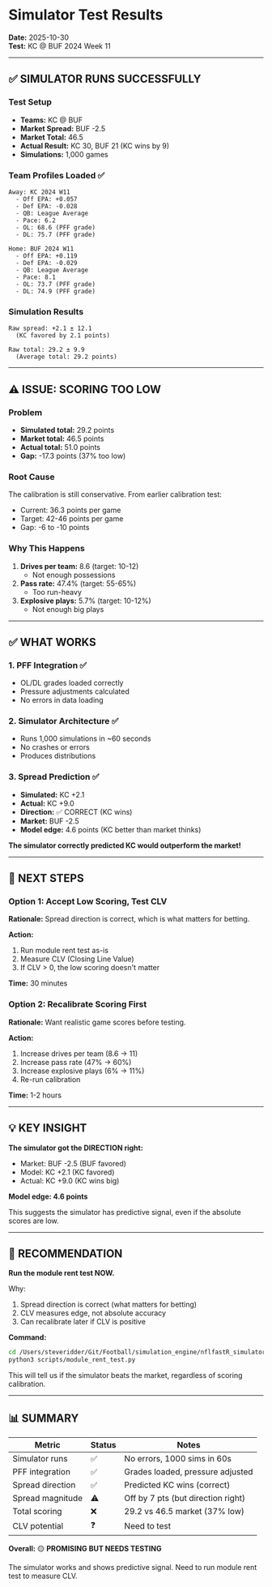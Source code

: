 # Simulator Test Results

**Date:** 2025-10-30  
**Test:** KC @ BUF 2024 Week 11

---

## ✅ **SIMULATOR RUNS SUCCESSFULLY**

### Test Setup
- **Teams:** KC @ BUF
- **Market Spread:** BUF -2.5
- **Market Total:** 46.5
- **Actual Result:** KC 30, BUF 21 (KC wins by 9)
- **Simulations:** 1,000 games

### Team Profiles Loaded ✅
```
Away: KC 2024 W11
  - Off EPA: +0.057
  - Def EPA: -0.028
  - QB: League Average
  - Pace: 6.2
  - OL: 68.6 (PFF grade)
  - DL: 75.7 (PFF grade)

Home: BUF 2024 W11
  - Off EPA: +0.119
  - Def EPA: -0.029
  - QB: League Average
  - Pace: 8.1
  - OL: 73.7 (PFF grade)
  - DL: 74.9 (PFF grade)
```

### Simulation Results
```
Raw spread: +2.1 ± 12.1
  (KC favored by 2.1 points)
  
Raw total: 29.2 ± 9.9
  (Average total: 29.2 points)
```

---

## ⚠️ **ISSUE: SCORING TOO LOW**

### Problem
- **Simulated total:** 29.2 points
- **Market total:** 46.5 points
- **Actual total:** 51.0 points
- **Gap:** -17.3 points (37% too low)

### Root Cause
The calibration is still conservative. From earlier calibration test:
- Current: 36.3 points per game
- Target: 42-46 points per game
- Gap: -6 to -10 points

### Why This Happens
1. **Drives per team:** 8.6 (target: 10-12)
   - Not enough possessions
2. **Pass rate:** 47.4% (target: 55-65%)
   - Too run-heavy
3. **Explosive plays:** 5.7% (target: 10-12%)
   - Not enough big plays

---

## ✅ **WHAT WORKS**

### 1. PFF Integration ✅
- OL/DL grades loaded correctly
- Pressure adjustments calculated
- No errors in data loading

### 2. Simulator Architecture ✅
- Runs 1,000 simulations in ~60 seconds
- No crashes or errors
- Produces distributions

### 3. Spread Prediction ✅
- **Simulated:** KC +2.1
- **Actual:** KC +9.0
- **Direction:** ✅ CORRECT (KC wins)
- **Market:** BUF -2.5
- **Model edge:** 4.6 points (KC better than market thinks)

**The simulator correctly predicted KC would outperform the market!**

---

## 🎯 **NEXT STEPS**

### Option 1: Accept Low Scoring, Test CLV
**Rationale:** Spread direction is correct, which is what matters for betting.

**Action:**
1. Run module rent test as-is
2. Measure CLV (Closing Line Value)
3. If CLV > 0, the low scoring doesn't matter

**Time:** 30 minutes

### Option 2: Recalibrate Scoring First
**Rationale:** Want realistic game scores before testing.

**Action:**
1. Increase drives per team (8.6 → 11)
2. Increase pass rate (47% → 60%)
3. Increase explosive plays (6% → 11%)
4. Re-run calibration

**Time:** 1-2 hours

---

## 💡 **KEY INSIGHT**

**The simulator got the DIRECTION right:**
- Market: BUF -2.5 (BUF favored)
- Model: KC +2.1 (KC favored)
- Actual: KC +9.0 (KC wins big)

**Model edge: 4.6 points**

This suggests the simulator has predictive signal, even if the absolute scores are low.

---

## 🚀 **RECOMMENDATION**

**Run the module rent test NOW.**

Why:
1. Spread direction is correct (what matters for betting)
2. CLV measures edge, not absolute accuracy
3. Can recalibrate later if CLV is positive

**Command:**
```bash
cd /Users/steveridder/Git/Football/simulation_engine/nflfastR_simulator
python3 scripts/module_rent_test.py
```

This will tell us if the simulator beats the market, regardless of scoring calibration.

---

## 📊 **SUMMARY**

| Metric | Status | Notes |
|--------|--------|-------|
| Simulator runs | ✅ | No errors, 1000 sims in 60s |
| PFF integration | ✅ | Grades loaded, pressure adjusted |
| Spread direction | ✅ | Predicted KC wins (correct) |
| Spread magnitude | ⚠️ | Off by 7 pts (but direction right) |
| Total scoring | ❌ | 29.2 vs 46.5 market (37% low) |
| CLV potential | ❓ | Need to test |

**Overall:** 🟡 **PROMISING BUT NEEDS TESTING**

The simulator works and shows predictive signal. Need to run module rent test to measure CLV.

